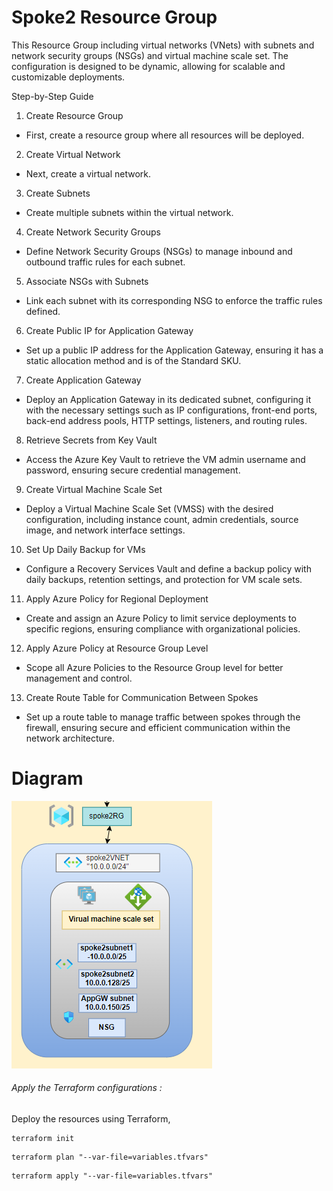 # Spoke2 Resource Group

This Resource Group  including virtual networks (VNets) with subnets and network security groups (NSGs) and virtual machine scale set. The configuration is designed to be dynamic, allowing for scalable and customizable deployments.

Step-by-Step Guide
1. Create Resource Group
- First, create a resource group where all resources will be deployed.

2. Create Virtual Network
- Next, create a virtual network.

3. Create Subnets
- Create multiple subnets within the virtual network.

4. Create Network Security Groups
- Define Network Security Groups (NSGs) to manage inbound and outbound traffic rules for each subnet.

5. Associate NSGs with Subnets
- Link each subnet with its corresponding NSG to enforce the traffic rules defined.

6. Create Public IP for Application Gateway
- Set up a public IP address for the Application Gateway, ensuring it has a static allocation method and is of the Standard SKU.

7. Create Application Gateway
- Deploy an Application Gateway in its dedicated subnet, configuring it with the necessary settings such as IP configurations, front-end ports, back-end address pools, HTTP settings, listeners, and routing rules.

8. Retrieve Secrets from Key Vault
- Access the Azure Key Vault to retrieve the VM admin username and password, ensuring secure credential management.

9. Create Virtual Machine Scale Set
- Deploy a Virtual Machine Scale Set (VMSS) with the desired configuration, including instance count, admin credentials, source image, and network interface settings.

10.  Set Up Daily Backup for VMs
- Configure a Recovery Services Vault and define a backup policy with daily backups, retention settings, and protection for VM scale sets.

11.  Apply Azure Policy for Regional Deployment
- Create and assign an Azure Policy to limit service deployments to specific regions, ensuring compliance with organizational policies.

12.  Apply Azure Policy at Resource Group Level
- Scope all Azure Policies to the Resource Group level for better management and control.

13.  Create Route Table for Communication Between Spokes
- Set up a route table to manage traffic between spokes through the firewall, ensuring secure and efficient communication within the network architecture.


# Diagram

![Spoke2](Images/spoke2.png)

###### Apply the Terraform configurations :
Deploy the resources using Terraform,
```
terraform init
```
```
terraform plan "--var-file=variables.tfvars"
```
```
terraform apply "--var-file=variables.tfvars"
```